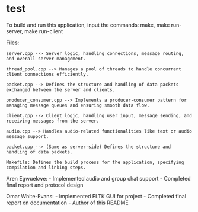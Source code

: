 # test

To build and run this application, input the commands:
make, 
    make run-server,
    make run-client

Files:

    server.cpp --> Server logic, handling connections, message routing, and overall server management.

    thread_pool.cpp --> Manages a pool of threads to handle concurrent client connections efficiently.

    packet.cpp --> Defines the structure and handling of data packets exchanged between the server and clients.

    producer_consumer.cpp --> Implements a producer-consumer pattern for managing message queues and ensuring smooth data flow.

    client.cpp --> Client logic, handling user input, message sending, and receiving messages from the server.

    audio.cpp --> Handles audio-related functionalities like text or audio message support.

    packet.cpp --> (Same as server-side) Defines the structure and handling of data packets.

    Makefile: Defines the build process for the application, specifying compilation and linking steps.


Aren Egwuekwe:
    - Implemented audio and group chat support
    - Completed final report and protocol design

Omar White-Evans:
    - Implemented FLTK GUI for project
    - Completed final report on documentation 
    - Author of this README
